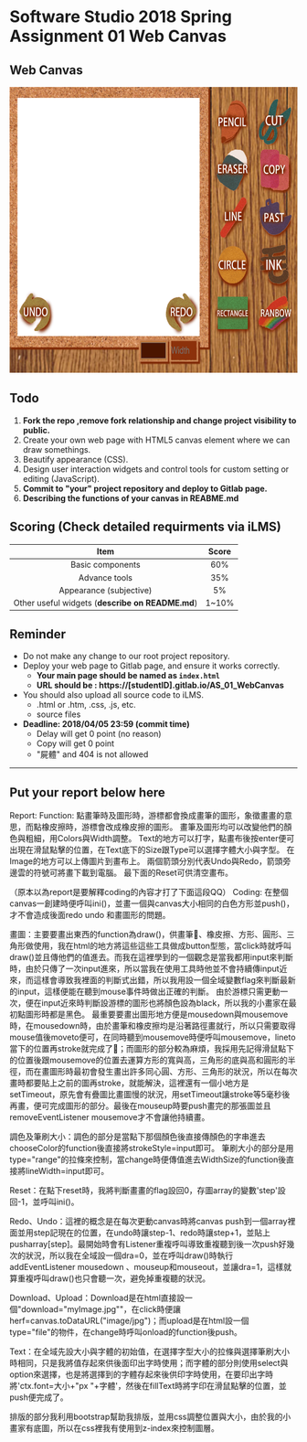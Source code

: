 # Software Studio 2018 Spring Assignment 01 Web Canvas

## Web Canvas
<img src="example01.gif" width="700px" height="500px"></img>

## Todo
1. **Fork the repo ,remove fork relationship and change project visibility to public.**
2. Create your own web page with HTML5 canvas element where we can draw somethings.
3. Beautify appearance (CSS).
4. Design user interaction widgets and control tools for custom setting or editing (JavaScript).
5. **Commit to "your" project repository and deploy to Gitlab page.**
6. **Describing the functions of your canvas in REABME.md**

## Scoring (Check detailed requirments via iLMS)

| **Item**                                         | **Score** |
| :----------------------------------------------: | :-------: |
| Basic components                                 | 60%       |
| Advance tools                                    | 35%       |
| Appearance (subjective)                          | 5%        |
| Other useful widgets (**describe on README.md**) | 1~10%     |

## Reminder
* Do not make any change to our root project repository.
* Deploy your web page to Gitlab page, and ensure it works correctly.
    * **Your main page should be named as ```index.html```**
    * **URL should be : https://[studentID].gitlab.io/AS_01_WebCanvas**
* You should also upload all source code to iLMS.
    * .html or .htm, .css, .js, etc.
    * source files
* **Deadline: 2018/04/05 23:59 (commit time)**
    * Delay will get 0 point (no reason)
    * Copy will get 0 point
    * "屍體" and 404 is not allowed

---

## Put your report below here
Report:
Function:
點畫筆時及圖形時，游標都會換成畫筆的圖形，象徵畫畫的意思，而點橡皮擦時，游標會改成橡皮擦的圖形。
畫筆及圖形均可以改變他們的顏色與粗細，用Colors與Width調整。
Text的地方可以打字，點畫布後按enter便可出現在滑鼠點擊的位置，在Text底下的Size跟Type可以選擇字體大小與字型。
在Image的地方可以上傳圖片到畫布上。
兩個箭頭分別代表Undo與Redo，箭頭旁邊雲的符號可將畫下載到電腦。
最下面的Reset可供清空畫布。

（原本以為report是要解釋coding的內容才打了下面這段QQ）
Coding:
在整個canvas一創建時便呼叫ini()，並畫一個與canvas大小相同的白色方形並push()，才不會造成後面redo undo 和畫圖形的問題。

畫圖：主要要畫出東西的function為draw()，供畫筆、橡皮擦、方形、圓形、三角形做使用，我在html的地方將這些這些工具做成button型態，當click時就呼叫draw()並且傳他們的值進去。而我在這裡學到的一個觀念是當我都用input來判斷時，由於只傳了一次input進來，所以當我在使用工具時他並不會持續傳input近來，而這樣會導致我裡面的判斷式出錯，所以我用設一個全域變數flag來判斷最新的input，這樣便能在聽到mouse事件時做出正確的判斷。
由於游標只需更動一次，便在input近來時判斷設游標的圖形也將顏色設為black，所以我的小畫家在最初點圖形時都是黑色。
最重要要畫出圖形地方便是mousedown與mousemove時，在mousedown時，由於畫筆和橡皮擦均是沿著路徑畫就行，所以只需要取得mouse值後moveto便可，在同時聽到mousemove時便呼叫mousemove，lineto當下的位置再stroke就完成了；而圖形的部分較為麻煩，我採用先記得滑鼠點下的位置後跟mousemove的位置去運算方形的寬與高，三角形的底與高和圓形的半徑，而在畫圖形時最初會發生畫出許多同心圓、方形、三角形的狀況，所以在每次畫時都要貼上之前的圖再stroke，就能解決，這裡還有一個小地方是setTimeout，原先會有疊圖比畫圖慢的狀況，用setTimeout讓stroke等5毫秒後再畫，便可完成圖形的部分。最後在mouseup時要push畫完的那張圖並且removeEventListener mousemove才不會讓他持續畫。

調色及筆刷大小：調色的部分是當點下那個顏色後直接傳顏色的字串進去chooseColor的function後直接將strokeStyle=input即可。
筆刷大小的部分是用type="range"的拉條來控制，當change時便傳值進去WidthSize的function後直接將lineWidth=input即可。

Reset：在點下reset時，我將判斷畫畫的flag設回0，存圖array的變數'step'設回-1，並呼叫ini()。

Redo、Undo：這裡的概念是在每次更動canvas時將canvas push到一個array裡面並用step記現在的位置，在undo時讓step-1、redo時讓step+1，並貼上pusharray[step]。最開始時會有Listener重複呼叫導致重複聽到後一次push好幾次的狀況，所以我在全域設一個dra=0，並在呼叫draw()時執行addEventListener mousedown 、mouseup和mouseout，並讓dra=1，這樣就算重複呼叫draw()也只會聽一次，避免掉重複聽的狀況。

Download、Upload：Download是在html直接設一個"download="myImage.jpg""，在click時便讓herf=canvas.toDataURL("image/jpg")；而upload是在html設一個type="file"的物件，在change時呼叫onload的function後push。

Text：在全域先設大小與字體的初始值，在選擇字型大小的拉條與選擇筆刷大小時相同，只是我將值存起來供後面印出字時使用；而字體的部分則使用select與option來選擇，也是將選擇到的字體存起來後供印字時使用，在要印出字時將'ctx.font=大小+"px "+字體'，然後在fillText時將字印在滑鼠點擊的位置，並push便完成了。

排版的部分我利用bootstrap幫助我排版，並用css調整位置與大小，由於我的小畫家有底圖，所以在css裡我有使用到z-index來控制圖層。


